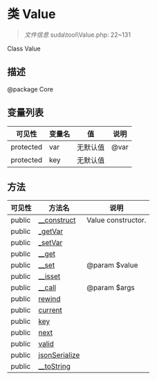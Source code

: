 #  类 Value

> *文件信息* suda\tool\Value.php: 22~131

Class Value

## 描述

@package Core





## 变量列表
| 可见性 |  变量名  |  值| 说明 |
|--------|----|---|---|
| protected   | var | 无默认值 | @var| 
| protected   | key | 无默认值 | | 



## 方法


| 可见性 | 方法名 | 说明 |
|--------|-------|------|
| public |[__construct](Value/__construct.md) | Value constructor. |
| public |[_getVar](Value/_getVar.md) |  |
| public |[_setVar](Value/_setVar.md) |  |
| public |[__get](Value/__get.md) |  |
| public |[__set](Value/__set.md) | @param $value |
| public |[__isset](Value/__isset.md) |  |
| public |[__call](Value/__call.md) | @param $args |
| public |[rewind](Value/rewind.md) |  |
| public |[current](Value/current.md) |  |
| public |[key](Value/key.md) |  |
| public |[next](Value/next.md) |  |
| public |[valid](Value/valid.md) |  |
| public |[jsonSerialize](Value/jsonSerialize.md) |  |
| public |[__toString](Value/__toString.md) |  |
